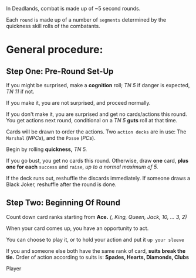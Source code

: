 In Deadlands, combat is made up of ~5 second rounds.

Each `round` is made up of a number of `segments` determined by the quickness
skill rolls of the combatants.

# General procedure:

## Step One: Pre-Round Set-Up
If you might be surprised, make a **cognition** roll; *TN 5* if danger is expected, *TN 11* if not.

If you make it, you are not surprised, and proceed normally.

If you don't make it, you are surprised and get no cards/actions this round.
You get actions next round, conditional on a *TN 5* **guts** roll at that time.

Cards will be drawn to order the actions. Two `action decks` are in use: The `Marshal` (*NPCs*), and the `Posse` (*PCs*).

Begin by rolling **quickness,** *TN 5.*

If you go bust, you get no cards this round. Otherwise, draw **one** card, **plus one for each** `success` and `raise`, *up to a normal maximum of 5.*

If the deck runs out, reshuffle the discards immediately.
If someone draws a Black Joker, reshuffle after the round is done.

## Step Two: Beginning Of Round

Count down card ranks starting from **Ace.** *(, King, Queen, Jack, 10, ... 3, 2)*

When your card comes up, you have an opportunity to act.

You can choose to play it, or to hold your action and put it `up your sleeve`

If you and someone else both have the same rank of card, **suits break the tie.**
Order of action according to suits is: **Spades, Hearts, Diamonds, Clubs**

Player
